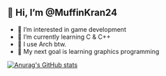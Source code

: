 ## 👋 Hi, I’m @MuffinKran24
- 👀 I’m interested in game development
- 🌱 I’m currently learning C & C++
-     I use Arch btw.
- 🚩 My next goal is learning graphics programming
  

[![Anurag's GitHub stats](https://github-readme-stats.vercel.app/api?MuffinKran24=anuraghazra)](https://github.com/anuraghazra/github-readme-stats)
<!---
MuffinKran24/MuffinKran24 is a ✨ special ✨ repository because its `README.md` (this file) appears on your GitHub profile.
You can click the Preview link to take a look at your changes.
--->
